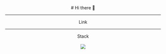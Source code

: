 <div align = "center">
# Hi there 👋

<!--
**K-HITTEN/K-HITTEN** is a ✨ _special_ ✨ repository because its `README.md` (this file) appears on your GitHub profile.

Here are some ideas to get you started:

- 🔭 I’m currently working on ...
- 🌱 I’m currently learning ...
- 👯 I’m looking to collaborate on ...
- 🤔 I’m looking for help with ...
- 💬 Ask me about ...
- 📫 How to reach me: ...
- 😄 Pronouns: ...
- ⚡ Fun fact: ...
-->
<hr>
Link
<hr>
Stack
<br><br>
<img src="https://img.shields.io/badge/HTML-E34F26?style=flat-square&logo=HTML5&logoColor=white"/>
</div>
